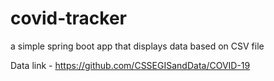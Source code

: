 # covid-tracker
a simple spring boot app that displays data based on CSV file

Data link - https://github.com/CSSEGISandData/COVID-19
